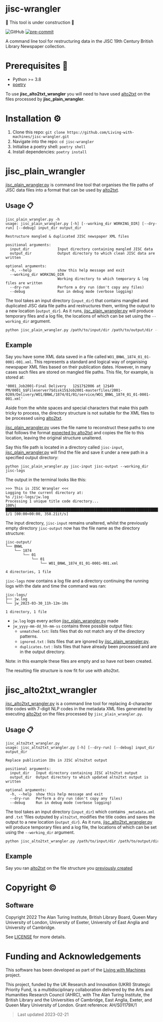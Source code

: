 # jisc-wrangler

:construction: This tool is under construction :construction:

![GitHub](https://img.shields.io/github/license/Living-with-Machines/alto2txt) [![pre-commit](https://img.shields.io/badge/pre--commit-enabled-brightgreen?logo=pre-commit)](https://github.com/pre-commit/pre-commit)

A command line tool for restructuring data in the JISC 19th Century British Library Newspaper collection.

#  Prerequisites :paperclip:

- Python >= 3.8
- [poetry](https://python-poetry.org/docs/)

To use **jisc_alto2txt_wrangler** you will need to have used [alto2txt](https://living-with-machines.github.io/alto2txt/#/) on the files processed by **jisc_plain_wrangler**.

#  Installation :gear:

1. Clone this repo: `git clone https://github.com/Living-with-machines/jisc-wrangler.git`
2. Navigate into the repo: `cd jisc-wrangler`
3. Initialise a poetry shell: `poetry shell`
4. Install dependencies: `poetry install`

# jisc_plain_wrangler

[jisc_plain_wrangler.py](jisc_wrangler/jisc_plain_wrangler.py) is command line tool that organises the file paths of JISC data files into a format that can be used by [alto2txt](https://living-with-machines.github.io/alto2txt/#/).

## Usage :clipboard:

```
jisc_plain_wrangler.py -h
usage: jisc_plain_wrangler.py [-h] [--working_dir WORKING_DIR] [--dry-run] [--debug] input_dir output_dir

Restructure mangled & duplicated JISC newspaper XML files

positional arguments:
  input_dir             Input directory containing mangled JISC data
  output_dir            Output directory to which clean JISC data are written

optional arguments:
  -h, --help            show this help message and exit
  --working_dir WORKING_DIR
                        Working directory to which temporary & log files are written
  --dry-run             Perform a dry run (don't copy any files)
  --debug               Run in debug mode (verbose logging)

```

The tool takes an input directory (`input_dir`) that contains mangled and duplicated JISC data file paths and restructures them, writing the output to a new location (`output_dir`). As it runs, [jisc_plain_wrangler.py](jisc_wrangler/jisc_plain_wrangler.py) will produce temporary files and a log file, the locations of which can be set using the `--working_dir` argument.

```bash
python jisc_plain_wrangler.py /path/to/input/dir /path/to/output/dir --working_dir /path/to/working_dir
```

## Example

Say you have some XML data saved in a file called `WO1_BNWL_1874_01_01-0001-001.xml`. This represents a standard and logical way of organising newspaper XML files based on their publication dates. However, in many cases such files are stored on mangled file paths. This file, for example, is stored at:

`'0001_Job2001-Final Delivery   12$17$2006 at 12$49 PM/0001_$$Fileserver7$disk15$Job2001-masterfiles/2001-0289/Delivery/WO1/BNWL/1874/01/01/service/WO1_BNWL_1874_01_01-0001-001.xml'`

Aside from the white spaces and special characters that make this path tricky to process, the directory structure is not suitable for the XML files to be processed using [alto2txt](https://living-with-machines.github.io/alto2txt/#/).

[jisc_plain_wrangler.py](jisc_wrangler/jisc_plain_wrangler.py) uses the file name to reconstruct these paths to one that follows the format [expected by alto2txt](https://github.com/Living-with-machines/alto2txt/blob/main/README.md#process-types) and copies the file to this location, leaving the original structure unaltered.

Say this file path is located in a directory called `jisc-input`, [jisc_plain_wrangler.py](jisc_wrangler/jisc_plain_wrangler.py) will find the file and save it under a new path in a specified output directory:

```console
python jisc_plain_wrangler.py jisc-input jisc-output --working_dir jisc-logs
```

The output in the terminal looks like this:

```
>>> This is JISC Wrangler <<<
Logging to the current directory at:
%s /jisc-logs/jw.log
Processing 1 unique title code directory...
100%|█████████████████████████████████████████████████████████████████████████████| 1/1 [00:00<00:00, 358.21it/s]
```

The input directory, `jisc-input` remains unaltered, whilst the previously empty directory `jisc-output` now has the file name as the directory structure:

```
jisc-output/
└── BNWL
    └── 1874
        └── 01
            └── 01
                └── WO1_BNWL_1874_01_01-0001-001.xml

4 directories, 1 file
```

`jisc-logs` now contains a log file and a directory continuing the running logs with the date and time the command was ran:

```
jisc-logs/
├── jw.log
└── jw_2023-03-30_11h-12m-10s

1 directory, 1 file
```

- `jw.log` logs every action [jisc_plain_wrangler.py](jisc_wrangler/jisc_plain_wrangler.py) made
- `jw_yyyy-mm-dd_hh-mm-ss` contains three possible output files:
    - `unmatched.txt`: lists files that do not match any of the directory patterns.
    - `ignored.txt` : lists files that are ignored by [jisc_plain_wrangler.py](jisc_wrangler/jisc_plain_wrangler.py).
    - `duplicates.txt` : lists files that have already been processed and are in the output directory.

Note: in this example these files are empty and so have not been created.

 The resulting file structure is now fit for use with alto2txt. 

# jisc_alto2txt_wrangler

[jisc_alto2txt_wrangler.py](jisc_wrangler/jisc_alto2txt_wrangler.py) is a command line tool for replacing 4-character title codes with 7-digit NLP codes in the metadata XML files generated by executing [alto2txt](https://living-with-machines.github.io/alto2txt/#/) on the files processed by `jisc_plain_wrangler.py`. 

## Usage :clipboard:

```
jisc_alto2txt_wrangler.py
usage: jisc_alto2txt_wrangler.py [-h] [--dry-run] [--debug] input_dir output_dir

Replace publication IDs in JISC alto2txt output

positional arguments:
  input_dir   Input directory containing JISC alto2txt output
  output_dir  Output directory to which updated alto2txt output is written

optional arguments:
  -h, --help  show this help message and exit
  --dry-run   Perform a dry run (don't copy any files)
  --debug     Run in debug mode (verbose logging)
```

The tool takes an input directory (`input_dir`) which contains `_metadata.xml` and `.txt` 'files outputed by `alto2txt`, modifies the title codes and saves the output to a new location (`output_dir`). As it runs, [jisc_alto2txt_wrangler.py](jisc_wrangler/jisc_alto2txt_wrangler.py) will produce temporary files and a log file, the locations of which can be set using the `--working_dir` argument.


```bash
python jisc_alto2txt_wrangler.py /path/to/input/dir /path/to/output/dir --working_dir /path/to/working_dir
```

## Example

Say you ran [alto2txt](https://living-with-machines.github.io/alto2txt/#/) on the file structure you [previously created](#example-1)


# Copyright :copyright:

## Software

Copyright 2022 The Alan Turing Institute, British Library Board, Queen Mary University of London, University of Exeter, University of East Anglia and University of Cambridge.

See [LICENSE](LICENSE) for more details.

# Funding and Acknowledgements

This software has been developed as part of the [Living with Machines](https://livingwithmachines.ac.uk) project.

This project, funded by the UK Research and Innovation (UKRI) Strategic Priority Fund, is a multidisciplinary collaboration delivered by the Arts and Humanities Research Council (AHRC), with The Alan Turing Institute, the British Library and the Universities of Cambridge, East Anglia, Exeter, and Queen Mary University of London. Grant reference: AH/S01179X/1

> Last updated 2023-02-21
[^1]: For a more detailed description see: https://www.coloradohistoricnewspapers.org/forum/what-is-metsalto/
